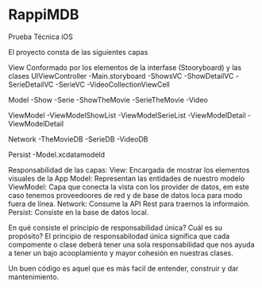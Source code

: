 # RappiMDB
Prueba Técnica iOS

El proyecto consta de las siguientes capas

View 
  Conformado por los elementos de la interfase (Stooryboard) y las clases UIViewController
  -Main.storyboard
  -ShowsVC
  -ShowDetailVC
  -SerieDetailVC
  -SerieVC
  -VideoCollectionViewCell
  
Model
  -Show
  -Serie
  -ShowTheMovie
  -SerieTheMovie
  -Video
  
ViewModel
  -ViewModelShowList
  -ViewModelSerieList
  -ViewModelDetail
  -ViewModelDetail
  
Network
  -TheMovieDB
  -SerieDB
  -VideoDB
  
Persist
  -Model.xcdatamodeld
  
Responsabilidad de las capas:
View: Encargada de mostrar los elementos visuales de la App
Model: Representan las entidades de nuestro modelo
ViewModel: Capa que conecta la vista con los provider de datos, em este caso tenemos proveedoores de red y de base de datos loca para modo fuera de línea.
Network: Consume la API Rest para traernos la informaión.
Persist: Consiste en la base de datos local.

En qué consiste el principio de responsabilidad única? Cuál es su propósito?
El principio de responsabilodad única significa que cada compomente o clase deberá tener una sola responsabilidad que nos ayuda a tener un bajo acooplamiento y mayor 
cohesión en nuestras clases.

Un buen código es aquel que es más facil de entender, construir y dar mantenimiento.


